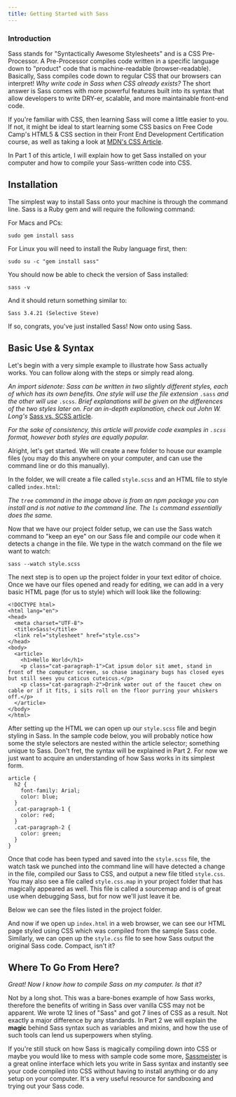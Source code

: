 ```yaml
---
title: Getting Started with Sass
---
```

### Introduction

Sass stands for "Syntactically Awesome Stylesheets" and is a CSS Pre-Processor. A Pre-Processor compiles code written in a specific language down to "product" code that is machine-readable (browser-readable). Basically, Sass compiles code down to regular CSS that our browsers can interpret! _Why write code in Sass when CSS already exists?_ The short answer is Sass comes with more powerful features built into its syntax that allow developers to write DRY-er, scalable, and more maintainable front-end code.

If you're familiar with CSS, then learning Sass will come a little easier to you. If not, it might be ideal to start learning some CSS basics on Free Code Camp's HTML5 & CSS section in their Front End Development Certification course, as well as taking a look at [MDN's CSS Article](https://developer.mozilla.org/en-US/docs/Web/CSS).

In Part 1 of this article, I will explain how to get Sass installed on your computer and how to compile your Sass-written code into CSS.

## Installation

The simplest way to install Sass onto your machine is through the command line. Sass is a Ruby gem and will require the following command:

For Macs and PCs:

`sudo gem install sass`

For Linux you will need to install the Ruby language first, then:

`sudo su -c "gem install sass"`

You should now be able to check the version of Sass installed:

`sass -v`

And it should return something similar to:

`Sass 3.4.21 (Selective Steve)`

If so, congrats, you've just installed Sass! Now onto using Sass.

## Basic Use & Syntax

Let's begin with a very simple example to illustrate how Sass actually works. You can follow along with the steps or simply read along.

_An import sidenote: Sass can be written in two slightly different styles, each of which has its own benefits. One style will use the file extension_ `.sass` _and the other will use_ `.scss`. _Brief explanations will be given on the differences of the two styles later on. For an in-depth explanation, check out John W. Long's_ [Sass vs. SCSS article](http://thesassway.com/editorial/sass-vs-scss-which-syntax-is-better).

_For the sake of consistency, this article will provide code examples in `.scss` format, however both styles are equally popular._

Alright, let's get started. We will create a new folder to house our example files (you may do this anywhere on your computer, and can use the command line or do this manually).

In the folder, we will create a file called `style.scss` and an HTML file to style called `index.html`:

_The `tree` command in the image above is from an npm package you can install and is not native to the command line. The `ls` command essentially does the same._

Now that we have our project folder setup, we can use the Sass watch command to "keep an eye" on our Sass file and compile our code when it detects a change in the file. We type in the watch command on the file we want to watch:

`sass --watch style.scss`

The next step is to open up the project folder in your text editor of choice. Once we have our files opened and ready for editing, we can add in a very basic HTML page (for us to style) which will look like the following:

    <!DOCTYPE html>
    <html lang="en">
    <head>
      <meta charset="UTF-8">
      <title>Sass!</title>
      <link rel="stylesheet" href="style.css">
    </head>
    <body>
      <article>
        <h1>Hello World</h1>
        <p class="cat-paragraph-1">Cat ipsum dolor sit amet, stand in front of the computer screen, so chase imaginary bugs has closed eyes but still sees you caticus cuteicus.</p>
        <p class="cat-paragraph-2">Drink water out of the faucet chew on cable or if it fits, i sits roll on the floor purring your whiskers off.</p>
      </article>
    </body>
    </html>

After setting up the HTML we can open up our `style.scss` file and begin styling in Sass. In the sample code below, you will probably notice how some the style selectors are nested within the article selector; something unique to Sass. Don't fret, the syntax will be explained in Part 2\. For now we just want to acquire an understanding of how Sass works in its simplest form.

    article {
      h2 {
        font-family: Arial;
        color: blue;
      }
      .cat-paragraph-1 {
        color: red;
      }
      .cat-paragraph-2 {
        color: green;
      }
    }

Once that code has been typed and saved into the `style.scss` file, the watch task we punched into the command line will have detected a change in the file, compiled our Sass to CSS, and output a new file titled `style.css`. You may also see a file called `style.css.map` in your project folder that has magically appeared as well. This file is called a sourcemap and is of great use when debugging Sass, but for now we'll just leave it be.

Below we can see the files listed in the project folder.

And now if we open up `index.html` in a web browser, we can see our HTML page styled using CSS which was compiled from the sample Sass code. Similarly, we can open up the `style.css` file to see how Sass output the original Sass code. Compact, isn't it?

## Where To Go From Here?

_Great! Now I know how to compile Sass on my computer. Is that it?_

Not by a long shot. This was a bare-bones example of how Sass works, therefore the benefits of writing in Sass over vanilla CSS may not be apparent. We wrote 12 lines of "Sass" and got 7 lines of CSS as a result. Not exactly a major difference by any standards. In Part 2 we will explain the **magic** behind Sass syntax such as variables and mixins, and how the use of such tools can lend us superpowers when styling.

If you're still stuck on how Sass is magically compiling down into CSS or maybe you would like to mess with sample code some more, [Sassmeister](http://www.sassmeister.com/) is a great online interface which lets you write in Sass syntax and instantly see your code compiled into CSS without having to install anything or do any setup on your computer. It's a very useful resource for sandboxing and trying out your Sass code.